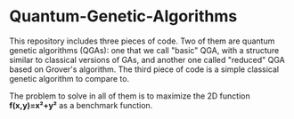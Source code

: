 # Quantum-Genetic-Algorithms
This repository includes three pieces of code. Two of them are quantum genetic algorithms (QGAs): one that we call "basic" QGA, with a structure similar to classical versions of GAs, and another one called "reduced" QGA based on Grover's algorithm. The third piece of code is a simple classical genetic algorithm to compare to.

The problem to solve in all of them is to maximize the 2D function **f(x,y)=x²+y²** as a benchmark function.
